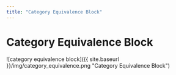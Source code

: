 ```yaml
---
title: "Category Equivalence Block"
---
```

# Category Equivalence Block
![category equivalence block]({{ site.baseurl }}/img/category_equivalence.png "Category Equivalence Block")
